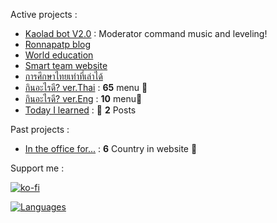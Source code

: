 Active projects :

- [Kaolad bot V2.0](https://github.com/ronnapatp/kaoladbot) : Moderator command music and leveling!
- [Ronnapatp blog](https://github.com/ronnapatp/blog) 
- [World education](https://github.com/ronnapatp/worldeducation) 
- [Smart team website](https://github.com/ronnapatp/smartteam-website) 
- [การศึกษาไทยเท่าที่เล่าได้](https://thedu.vercel.app/) 
- [กินอะไรดี? ver.Thai](https://todayfood.vercel.app/) : **65** menu 🍜
- [กินอะไรดี? ver.Eng](https://today-food-eng.vercel.app/) : **10** menu🍛
- [Today I learned](https://github.com/ronnapatp/today-I-learn/blob/main/README.md) : 📢 **2** Posts

Past projects :

- [In the office for...](https://in-the-office-for.web.app/) : **6** Country in website 🗾

Support me :

[![ko-fi](https://ko-fi.com/img/githubbutton_sm.svg)](https://ko-fi.com/K3K15DFWT)


[![Languages](https://github-readme-stats.vercel.app/api/top-langs/?username=ronnapatp&layout=compact&langs_count=10&hide_border=true&custom_title=Languages&bg_color=00000000)](https://github.com/narze)

